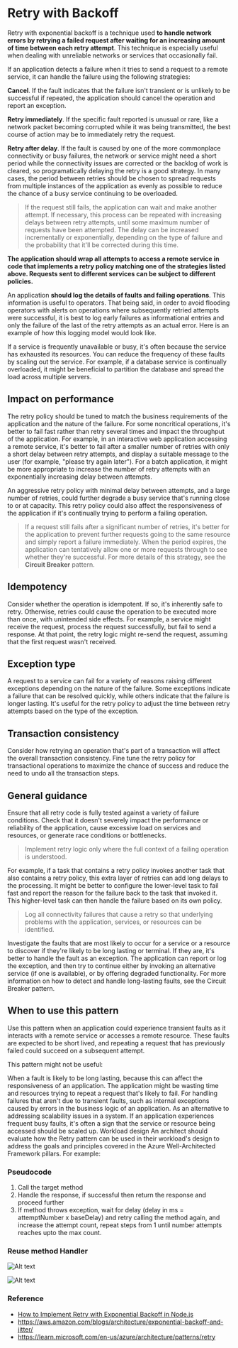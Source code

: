 # Retry with Backoff

Retry with exponential backoff is a technique used **to handle network errors by retrying a failed request after waiting for an increasing amount of time between each retry attempt**. This technique is especially useful when dealing with unreliable networks or services that occasionally fail.

If an application detects a failure when it tries to send a request to a remote service, it can handle the failure using the following strategies:

**Cancel**. If the fault indicates that the failure isn't transient or is unlikely to be successful if repeated, the application should cancel the operation and report an exception.

**Retry immediately**. If the specific fault reported is unusual or rare, like a network packet becoming corrupted while it was being transmitted, the best course of action may be to immediately retry the request.

**Retry after delay**. If the fault is caused by one of the more commonplace connectivity or busy failures, the network or service might need a short period while the connectivity issues are corrected or the backlog of work is cleared, so programatically delaying the retry is a good strategy. In many cases, the period between retries should be chosen to spread requests from multiple instances of the application as evenly as possible to reduce the chance of a busy service continuing to be overloaded.

> If the request still fails, the application can wait and make another attempt. If necessary, this process can be repeated with increasing delays between retry attempts, until some maximum number of requests have been attempted. The delay can be increased incrementally or exponentially, depending on the type of failure and the probability that it'll be corrected during this time.

**The application should wrap all attempts to access a remote service in code that implements a retry policy matching one of the strategies listed above. Requests sent to different services can be subject to different policies.**

An application **should log the details of faults and failing operations**. This information is useful to operators. That being said, in order to avoid flooding operators with alerts on operations where subsequently retried attempts were successful, it is best to log early failures as informational entries and only the failure of the last of the retry attempts as an actual error. Here is an example of how this logging model would look like.

If a service is frequently unavailable or busy, it's often because the service has exhausted its resources. You can reduce the frequency of these faults by scaling out the service. For example, if a database service is continually overloaded, it might be beneficial to partition the database and spread the load across multiple servers.

## Impact on performance
The retry policy should be tuned to match the business requirements of the application and the nature of the failure. For some noncritical operations, it's better to fail fast rather than retry several times and impact the throughput of the application. For example, in an interactive web application accessing a remote service, it's better to fail after a smaller number of retries with only a short delay between retry attempts, and display a suitable message to the user (for example, "please try again later"). For a batch application, it might be more appropriate to increase the number of retry attempts with an exponentially increasing delay between attempts.

An aggressive retry policy with minimal delay between attempts, and a large number of retries, could further degrade a busy service that's running close to or at capacity. This retry policy could also affect the responsiveness of the application if it's continually trying to perform a failing operation.

> If a request still fails after a significant number of retries, it's better for the application to prevent further requests going to the same resource and simply report a failure immediately. When the period expires, the application can tentatively allow one or more requests through to see whether they're successful. For more details of this strategy, see the **Circuit Breaker** pattern.

## Idempotency
Consider whether the operation is idempotent. If so, it's inherently safe to retry. Otherwise, retries could cause the operation to be executed more than once, with unintended side effects. For example, a service might receive the request, process the request successfully, but fail to send a response. At that point, the retry logic might re-send the request, assuming that the first request wasn't received.

## Exception type
A request to a service can fail for a variety of reasons raising different exceptions depending on the nature of the failure. Some exceptions indicate a failure that can be resolved quickly, while others indicate that the failure is longer lasting. It's useful for the retry policy to adjust the time between retry attempts based on the type of the exception.

## Transaction consistency
Consider how retrying an operation that's part of a transaction will affect the overall transaction consistency. Fine tune the retry policy for transactional operations to maximize the chance of success and reduce the need to undo all the transaction steps.

## General guidance
Ensure that all retry code is fully tested against a variety of failure conditions. Check that it doesn't severely impact the performance or reliability of the application, cause excessive load on services and resources, or generate race conditions or bottlenecks.

> Implement retry logic only where the full context of a failing operation is understood. 

For example, if a task that contains a retry policy invokes another task that also contains a retry policy, this extra layer of retries can add long delays to the processing. It might be better to configure the lower-level task to fail fast and report the reason for the failure back to the task that invoked it. This higher-level task can then handle the failure based on its own policy.

> Log all connectivity failures that cause a retry so that underlying problems with the application, services, or resources can be identified.

Investigate the faults that are most likely to occur for a service or a resource to discover if they're likely to be long lasting or terminal. If they are, it's better to handle the fault as an exception. The application can report or log the exception, and then try to continue either by invoking an alternative service (if one is available), or by offering degraded functionality. For more information on how to detect and handle long-lasting faults, see the Circuit Breaker pattern.

## When to use this pattern
Use this pattern when an application could experience transient faults as it interacts with a remote service or accesses a remote resource. These faults are expected to be short lived, and repeating a request that has previously failed could succeed on a subsequent attempt.

This pattern might not be useful:

When a fault is likely to be long lasting, because this can affect the responsiveness of an application. The application might be wasting time and resources trying to repeat a request that's likely to fail.
For handling failures that aren't due to transient faults, such as internal exceptions caused by errors in the business logic of an application.
As an alternative to addressing scalability issues in a system. If an application experiences frequent busy faults, it's often a sign that the service or resource being accessed should be scaled up.
Workload design
An architect should evaluate how the Retry pattern can be used in their workload's design to address the goals and principles covered in the Azure Well-Architected Framework pillars. For example:

### Pseudocode

1. Call the target method
2. Handle the response, if successful then return the response and proceed further
3. If method throws exception, wait for delay (delay in ms = attemptNumber x baseDelay) and retry calling the method again, and increase the attempt count, repeat steps from 1 until number attempts reaches upto the max count.


### Reuse method Handler
![Alt text](image.png)

![Alt text](image-1.png)


### Reference
- [How to Implement Retry with Exponential Backoff in Node.js](https://www.codewithyou.com/blog/how-to-implement-retry-with-exponential-backoff-in-nodejs)
- https://aws.amazon.com/blogs/architecture/exponential-backoff-and-jitter/
- https://learn.microsoft.com/en-us/azure/architecture/patterns/retry